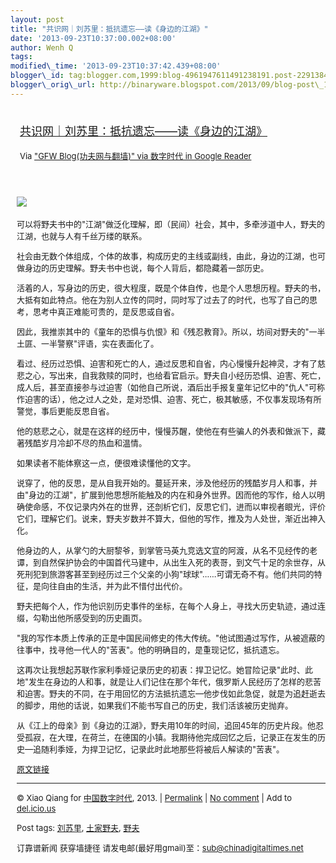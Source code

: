 ```yaml
--- 
layout: post 
title: "共识网｜刘苏里：抵抗遗忘——读《身边的江湖》"
date: '2013-09-23T10:37:00.002+08:00' 
author: Wenh Q
tags:
modified\_time: '2013-09-23T10:37:42.439+08:00' 
blogger\_id: tag:blogger.com,1999:blog-4961947611491238191.post-2291384041177218603
blogger\_orig\_url: http://binaryware.blogspot.com/2013/09/blog-post\_1126.html
---
```

<div style="margin: 10px; padding: 5px;">

<div style="font-size: 18px;">

[共识网｜刘苏里：抵抗遗忘——读《身边的江湖》](http://feedproxy.google.com/~r/chinagfwblog/~3/-qU2gKnKbFE/)

</div>

<div style="font-size: 13px;">

Via ["GFW Blog(功夫网与翻墙)" via 数字时代 in Google
Reader](https://www.blogger.com/blogger.g?blogID=4961947611491238191)

</div>

</div>

<div style="font-size: 13px; padding: 15px 0 10px 10px;">

![](http://www.21ccom.net/uploads/allimg/130922/13759_130922171550_1.jpg)<span
style="font-size: 13px; line-height: 19px;">  </span>

可以将野夫书中的"江湖"做泛化理解，即（民间）社会，其中，多牵涉道中人，野夫的江湖，也就与人有千丝万缕的联系。

社会由无数个体组成，个体的故事，构成历史的主线或副线，由此，身边的江湖，也可做身边的历史理解。野夫书中也说，每个人背后，都隐藏着一部历史。

活着的人，写身边的历史，很大程度，既是个体自传，也是个人思想历程。野夫的书，大抵有如此特点。他在为别人立传的同时，同时写了过去了的时代，也写了自己的思考，思考中真正难能可贵的，是反思或自省。

因此，我推崇其中的《童年的恐惧与仇恨》和《残忍教育》。所以，坊间对野夫的"一半土匪、一半警察"评语，实在表面化了。

看过、经历过恐惧、迫害和死亡的人，通过反思和自省，内心慢慢升起神灵，才有了慈悲之心，写出来，自我救赎的同时，也给看官启示。野夫自小经历恐惧、迫害、死亡，成人后，甚至直接参与过迫害（如他自己所说，酒后出手报复童年记忆中的"仇人"可称作迫害的话），他之过人之处，是对恐惧、迫害、死亡，极其敏感，不仅事发现场有所警觉，事后更能反思自省。

他的慈悲之心，就是在这样的经历中，慢慢苏醒，使他在有些骗人的外表和做派下，藏著残酷岁月冷却不尽的热血和温情。

如果读者不能体察这一点，便很难读懂他的文字。

说穿了，他的反思，是从自我开始的。蔓延开来，涉及他经历的残酷岁月人和事，并由"身边的江湖"，扩展到他思想所能触及的内在和身外世界。因而他的写作，给人以明确使命感，不仅记录内外在的世界，还剖析它们，反思它们，进而以审视者眼光，评价它们，理解它们。说来，野夫岁数并不算大，但他的写作，推及为人处世，渐近出神入化。

他身边的人，从掌勺的大厨黎爷，到掌管马英九竞选文宣的阿渡，从名不见经传的老谭，到自然保护协会的中国首代马建中，从出生入死的表哥，到文气十足的余世存，从死刑犯到旅游客甚至到经历过三个父亲的小狗"球球"……可谓无奇不有。他们共同的特征，是向往自由的生活，并为此不惜付出代价。

野夫把每个人，作为他识别历史事件的坐标，在每个人身上，寻找大历史轨迹，通过连缀，勾勒出他所感受到的历史画页。

"我的写作本质上传承的正是中国民间修史的伟大传统。"他试图通过写作，从被遮蔽的往事中，找寻他一代人的"苦衷"。他的明确目的，是重现记忆，抵抗遗忘。

这再次让我想起苏联作家利季娅记录历史的初衷：捍卫记忆。她冒险记录"此时、此地"发生在身边的人和事，就是让人们记住在那个年代，俄罗斯人民经历了怎样的悲苦和迫害。野夫的不同，在于用回忆的方法抵抗遗忘—他步伐如此急促，就是为追赶逝去的脚步，用他的话说，如果我们不能书写自己的历史，我们活该被历史抛弃。

从《江上的母亲》到《身边的江湖》，野夫用10年的时间，追回45年的历史片段。他忍受孤寂，在大理，在荷兰，在德国的小镇。我期待他完成回忆之后，记录正在发生的历史—追随利季娅，为捍卫记忆，记录此时此地那些将被后人解读的"苦衷"。

[原文链接](http://www.mydogear.com/articles/523ece16a97dca1016b16950)


------------------------------------------------------------------------

© Xiao Qiang for [中国数字时代](http://chinadigitaltimes.net/chinese),
2013. |
[Permalink](http://chinadigitaltimes.net/chinese/2013/09/%E5%85%B1%E8%AF%86%E7%BD%91%EF%BD%9C%E5%88%98%E8%8B%8F%E9%87%8C%EF%BC%9A%E6%8A%B5%E6%8A%97%E9%81%97%E5%BF%98-%E8%AF%BB%E3%80%8A%E8%BA%AB%E8%BE%B9%E7%9A%84%E6%B1%9F%E6%B9%96%E3%80%8B/)
| [No
comment](http://chinadigitaltimes.net/chinese/2013/09/%E5%85%B1%E8%AF%86%E7%BD%91%EF%BD%9C%E5%88%98%E8%8B%8F%E9%87%8C%EF%BC%9A%E6%8A%B5%E6%8A%97%E9%81%97%E5%BF%98-%E8%AF%BB%E3%80%8A%E8%BA%AB%E8%BE%B9%E7%9A%84%E6%B1%9F%E6%B9%96%E3%80%8B/#comments)
| Add to
[del.icio.us](http://del.icio.us/post?url=http://chinadigitaltimes.net/chinese/2013/09/%E5%85%B1%E8%AF%86%E7%BD%91%EF%BD%9C%E5%88%98%E8%8B%8F%E9%87%8C%EF%BC%9A%E6%8A%B5%E6%8A%97%E9%81%97%E5%BF%98-%E8%AF%BB%E3%80%8A%E8%BA%AB%E8%BE%B9%E7%9A%84%E6%B1%9F%E6%B9%96%E3%80%8B/&title=%E5%85%B1%E8%AF%86%E7%BD%91%EF%BD%9C%E5%88%98%E8%8B%8F%E9%87%8C%EF%BC%9A%E6%8A%B5%E6%8A%97%E9%81%97%E5%BF%98%E2%80%94%E2%80%94%E8%AF%BB%E3%80%8A%E8%BA%AB%E8%BE%B9%E7%9A%84%E6%B1%9F%E6%B9%96%E3%80%8B)

Post tags:
[刘苏里](http://chinadigitaltimes.net/chinese/tag/%E5%88%98%E8%8B%8F%E9%87%8C/?category=18271),
[土家野夫](http://chinadigitaltimes.net/chinese/tag/%E5%9C%9F%E5%AE%B6%E9%87%8E%E5%A4%AB/?category=18271),
[野夫](http://chinadigitaltimes.net/chinese/tag/%E9%87%8E%E5%A4%AB/?category=18271)

订靠谱新闻 获穿墙捷径 请发电邮(最好用gmail)至：sub@chinadigitaltimes.net

</div>
